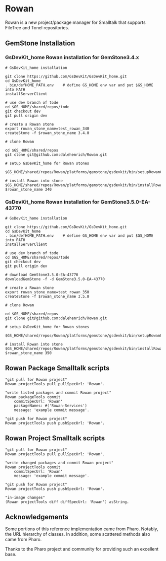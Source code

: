 # Rowan

Rowan is a new project/package manager for Smalltalk that supports FileTree and Tonel repositories.
 
## GemStone Installation

### GsDevKit_home Rowan installation for GemStone3.4.x

```
# GsDevKit_home installation

git clone https://github.com/GsDevKit/GsDevKit_home.git
cd GsDevKit_home
. bin/defHOME_PATH.env    # define GS_HOME env var and put $GS_HOME into PATH
installServerClient

# use dev branch of tode
cd $GS_HOME/shared/repos/tode
git checkout dev
git pull origin dev

# create a Rowan stone
export rowan_stone_name=test_rowan_340
createStone -f $rowan_stone_name 3.4.0

# clone Rowan

cd $GS_HOME/shared/repos
git clone git@github.com:dalehenrich/Rowan.git

# setup GsDevKit_home for Rowan stones

$GS_HOME/shared/repos/Rowan/platforms/gemstone/gsdevkit/bin/setupRowanGsDevKit

# install Rowan into stone
$GS_HOME/shared/repos/Rowan/platforms/gemstone/gsdevkit/bin/installRowan $rowan_stone_name 340

```

### GsDevKit_home Rowan installation for GemStone3.5.0-EA-43770
```
# GsDevKit_home installation

git clone https://github.com/GsDevKit/GsDevKit_home.git
cd GsDevKit_home
. bin/defHOME_PATH.env    # define GS_HOME env var and put $GS_HOME into PATH
installServerClient

# use dev branch of tode
cd $GS_HOME/shared/repos/tode
git checkout dev
git pull origin dev

# download GemStone3.5.0-EA-43770
downloadGemStone -f -d GemStone3.5.0-EA-43770

# create a Rowan stone
export rowan_stone_name=test_rowan_350
createStone -f $rowan_stone_name 3.5.0

# clone Rowan

cd $GS_HOME/shared/repos
git clone git@github.com:dalehenrich/Rowan.git

# setup GsDevKit_home for Rowan stones

$GS_HOME/shared/repos/Rowan/platforms/gemstone/gsdevkit/bin/setupRowanGsDevKit

# install Rowan into stone
$GS_HOME/shared/repos/Rowan/platforms/gemstone/gsdevkit/bin/installRowan $rowan_stone_name 350

```


## Rowan Package Smalltalk scripts
```Smalltalk
"git pull for Rowan project"
Rowan projectTools pull pullSpecUrl: 'Rowan'.

"write listed packages and commit Rowan project"
Rowan packageTools commit
	commitSpecUrl: 'Rowan'
	packageNames: #('Rowan-Services')
	message: 'example commit message'.

"git push for Rowan project"
Rowan projectTools push pushSpecUrl: 'Rowan'.

```

## Rowan Project Smalltalk scripts
```Smalltalk
"git pull for Rowan project"
Rowan projectTools pull pullSpecUrl: 'Rowan'.

"write changed packages and commit Rowan project"
Rowan projectTools commit
	commitSpecUrl: 'Rowan'
	message: 'example commit message'.

"git push for Rowan project"
Rowan projectTools push pushSpecUrl: 'Rowan'.

"in-image changes"
(Rowan projectTools diff diffSpecUrl: 'Rowan') asString.
```


## Acknowledgements

Some portions of this reference implementation came from Pharo. Notably, the URL hierarchy of classes.
In addition, some scattered methods also came from Pharo.

Thanks to the Pharo project and community for providing such an excellent base.


